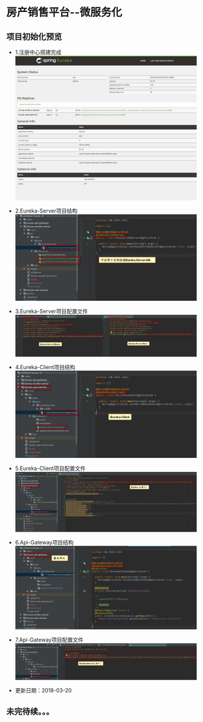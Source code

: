 # 房产销售平台--微服务化

## 项目初始化预览
* 1.注册中心搭建完成
![1.注册中心搭建完成](./photos/1.Eureka服务注册中心搭建完成.png)

* 2.Eureka-Server项目结构
![2.Eureka-Server项目结构](./photos/2.Eureka-Server-Project-Config01.png)

* 3.Eureka-Server项目配置文件
![3.Eureka-Server项目配置文件](./photos/3.Eureka-Server-Project-Properties.png)

* 4.Eureka-Client项目结构
![4.Eureka-Client项目结构](./photos/4.Eureka-Client-Project-Config01.png)

* 5.Eureka-Client项目配置文件
![5.Eureka-Client项目配置文件](./photos/5.Eureka-Client-Properties.png)

* 6.Api-Gateway项目结构
![6.Api-Gateway项目结构](./photos/6.Eureka-API-Gateway-Project.png)

* 7.Api-Gateway项目配置文件
![7.Api-Gateway项目配置文件](./photos/7.Eureka-API-Gateway-Properties.png)

* 更新日期：2018-03-20

## 未完待续。。。